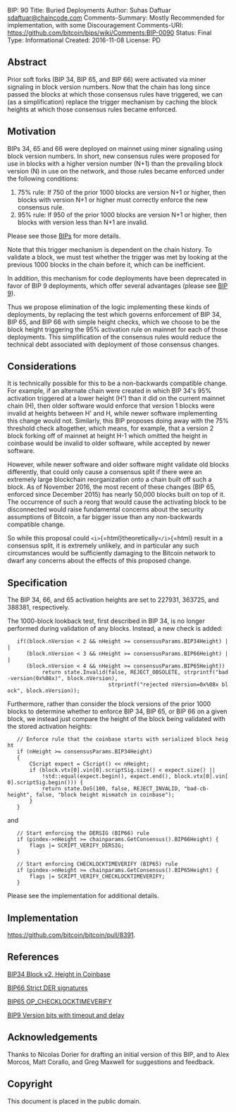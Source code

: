 BIP: 90
Title: Buried Deployments
Author: Suhas Daftuar <sdaftuar@chaincode.com>
Comments-Summary: Mostly Recommended for implementation, with some Discouragement
Comments-URI: https://github.com/bitcoin/bips/wiki/Comments:BIP-0090
Status: Final
Type: Informational
Created: 2016-11-08
License: PD

## Abstract

Prior soft forks (BIP 34, BIP 65, and BIP 66) were activated via miner
signaling in block version numbers. Now that the chain has long since
passed the blocks at which those consensus rules have triggered, we can
(as a simplification) replace the trigger mechanism by caching the block
heights at which those consensus rules became enforced.

## Motivation

BIPs 34, 65 and 66 were deployed on mainnet using miner signaling using
block version numbers. In short, new consensus rules were proposed for
use in blocks with a higher version number (N+1) than the prevailing
block version (N) in use on the network, and those rules became enforced
under the following conditions:

1.  75% rule: If 750 of the prior 1000 blocks are version N+1 or higher,
then blocks with version N+1 or higher must correctly enforce the
new consensus rule.
2.  95% rule: If 950 of the prior 1000 blocks are version N+1 or higher,
then blocks with version less than N+1 are invalid.

Please see those [BIPs](#References "wikilink") for more details.

Note that this trigger mechanism is dependent on the chain history. To
validate a block, we must test whether the trigger was met by looking at
the previous 1000 blocks in the chain before it, which can be
inefficient.

In addition, this mechanism for code deployments have been deprecated in
favor of BIP 9 deployments, which offer several advantages (please see
[BIP
9](https://github.com/bitcoin/bips/blob/master/bip-0009.mediawiki)).

Thus we propose elimination of the logic implementing these kinds of
deployments, by replacing the test which governs enforcement of BIP 34,
BIP 65, and BIP 66 with simple height checks, which we choose to be the
block height triggering the 95% activation rule on mainnet for each of
those deployments. This simplification of the consensus rules would
reduce the technical debt associated with deployment of those consensus
changes.

## Considerations

It is technically possible for this to be a non-backwards compatible
change. For example, if an alternate chain were created in which BIP
34\'s 95% activation triggered at a lower height (H\') than it did on
the current mainnet chain (H), then older software would enforce that
version 1 blocks were invalid at heights between H\' and H, while newer
software implementing this change would not. Similarly, this BIP
proposes doing away with the 75% threshold check altogether, which
means, for example, that a version 2 block forking off of mainnet at
height H-1 which omitted the height in coinbase would be invalid to
older software, while accepted by newer software.

However, while newer software and older software might validate old
blocks differently, that could only cause a consensus split if there
were an extremely large blockchain reorganization onto a chain built off
such a block. As of November 2016, the most recent of these changes (BIP
65, enforced since December 2015) has nearly 50,000 blocks built on top
of it. The occurrence of such a reorg that would cause the activating
block to be disconnected would raise fundamental concerns about the
security assumptions of Bitcoin, a far bigger issue than any
non-backwards compatible change.

So while this proposal could `<i>`{=html}theoretically`</i>`{=html}
result in a consensus split, it is extremely unlikely, and in particular
any such circumstances would be sufficiently damaging to the Bitcoin
network to dwarf any concerns about the effects of this proposed change.

## Specification

The BIP 34, 66, and 65 activation heights are set to 227931, 363725, and
388381, respectively.

The 1000-block lookback test, first described in BIP 34, is no longer
performed during validation of any blocks. Instead, a new check is
added:

`   if((block.nVersion < 2 && nHeight >= consensusParams.BIP34Height) ||`\
`      (block.nVersion < 3 && nHeight >= consensusParams.BIP66Height) ||`\
`      (block.nVersion < 4 && nHeight >= consensusParams.BIP65Height))`\
`           return state.Invalid(false, REJECT_OBSOLETE, strprintf("bad-version(0x%08x)", block.nVersion),`\
`                                strprintf("rejected nVersion=0x%08x block", block.nVersion));`

Furthermore, rather than consider the block versions of the prior 1000
blocks to determine whether to enforce BIP 34, BIP 65, or BIP 66 on a
given block, we instead just compare the height of the block being
validated with the stored activation heights:

`   // Enforce rule that the coinbase starts with serialized block height`\
`   if (nHeight >= consensusParams.BIP34Height)`\
`   {`\
`       CScript expect = CScript() << nHeight;`\
`       if (block.vtx[0].vin[0].scriptSig.size() < expect.size() ||`\
`           !std::equal(expect.begin(), expect.end(), block.vtx[0].vin[0].scriptSig.begin())) {`\
`           return state.DoS(100, false, REJECT_INVALID, "bad-cb-height", false, "block height mismatch in coinbase");`\
`       }`\
`   }`

and

`   // Start enforcing the DERSIG (BIP66) rule`\
`   if (pindex->nHeight >= chainparams.GetConsensus().BIP66Height) {`\
`       flags |= SCRIPT_VERIFY_DERSIG;`\
`   }`

`   // Start enforcing CHECKLOCKTIMEVERIFY (BIP65) rule`\
`   if (pindex->nHeight >= chainparams.GetConsensus().BIP65Height) {`\
`       flags |= SCRIPT_VERIFY_CHECKLOCKTIMEVERIFY;`\
`   }`

Please see the implementation for additional details.

## Implementation

<https://github.com/bitcoin/bitcoin/pull/8391>.

## References

[BIP34 Block v2, Height in
Coinbase](https://github.com/bitcoin/bips/blob/master/bip-0034.mediawiki)

[BIP66 Strict DER
signatures](https://github.com/bitcoin/bips/blob/master/bip-0066.mediawiki)

[BIP65
OP_CHECKLOCKTIMEVERIFY](https://github.com/bitcoin/bips/blob/master/bip-0065.mediawiki)

[BIP9 Version bits with timeout and
delay](https://github.com/bitcoin/bips/blob/master/bip-0009.mediawiki)

## Acknowledgements

Thanks to Nicolas Dorier for drafting an initial version of this BIP,
and to Alex Morcos, Matt Corallo, and Greg Maxwell for suggestions and
feedback.

## Copyright

This document is placed in the public domain.
